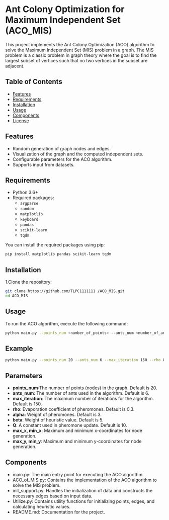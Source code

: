# Ant Colony Optimization for Maximum Independent Set (ACO_MIS)

This project implements the Ant Colony Optimization (ACO) algorithm to solve the Maximum Independent Set (MIS) problem in a graph. The MIS problem is a classic problem in graph theory where the goal is to find the largest subset of vertices such that no two vertices in the subset are adjacent.

## Table of Contents

- [Features](#features)
- [Requirements](#requirements)
- [Installation](#installation)
- [Usage](#usage)
- [Components](#components)
- [License](#license)

## Features

- Random generation of graph nodes and edges.
- Visualization of the graph and the computed independent sets.
- Configurable parameters for the ACO algorithm.
- Supports input from datasets.

## Requirements

- Python 3.6+
- Required packages:
  - `argparse`
  - `random`
  - `matplotlib`
  - `keyboard`
  - `pandas`
  - `scikit-learn`
  - `tqdm`

You can install the required packages using pip:

```bash
pip install matplotlib pandas scikit-learn tqdm
```

## Installation
1.Clone the repository:

```bash
git clone https://github.com/TLPC1111111 /ACO_MIS.git
cd ACO_MIS
```

## Usage
To run the ACO algorithm, execute the following command:

```bash
python main.py --points_num <number_of_points> --ants_num <number_of_ants> --max_iteration <max_iterations> --rho <evaporation_coefficient> --alpha <pheromone_weight> --beta <heuristic_weight> --Q <constant> --max_x <max_x_coordinate> --min_x <min_x_coordinate> --max_y <max_y_coordinate> --min_y <min_y_coordinate>
```

## Example
```bash
python main.py --points_num 20 --ants_num 6 --max_iteration 150 --rho 0.3 --alpha 3 --beta 5 --Q 10 --max_x 300 --min_x 0 --max_y 300 --min_y 0
```

## Parameters

- **points_num**:The number of points (nodes) in the graph. Default is 20.
- **ants_num**: The number of ants used in the algorithm. Default is 6.
- **max_iteration**: The maximum number of iterations for the algorithm. Default is 150.
- **rho**: Evaporation coefficient of pheromones. Default is 0.3.
- **alpha**: Weight of pheromones. Default is 3.
- **beta**: Weight of heuristic value. Default is 5.
- **Q**: A constant used in pheromone update. Default is 10.
- **max_x, min_x**: Maximum and minimum x-coordinates for node generation.
- **max_y, min_y**: Maximum and minimum y-coordinates for node generation.

## Components
- main.py: The main entry point for executing the ACO algorithm.
- ACO_of_MIS.py: Contains the implementation of the ACO algorithm to solve the MIS problem.
- init_support.py: Handles the initialization of data and constructs the necessary edges based on input data.
- Utilize.py: Contains utility functions for initializing points, edges, and calculating heuristic values.
- README.md: Documentation for the project.











